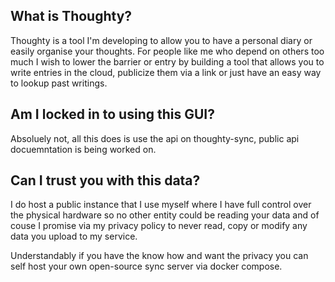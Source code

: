 
## What is Thoughty?
Thoughty is a tool I'm developing to allow you to have a personal diary or easily organise your thoughts. For people like me who depend on others too much I wish to lower the barrier or entry by building a tool that allows you to write entries in the cloud, publicize them via a link or just have an easy way to lookup past writings.
## Am I locked in to using this GUI?
Absoluely not, all this does is use the api on thoughty-sync, public api docuemntation is being worked on.
## Can I trust you with this data?
I do host a public instance that I use myself where I have full control over the physical hardware so no other entity could be reading your data and of couse I promise via my privacy policy to never read, copy or modify any data you upload to my service.

Understandably if you have the know how and want the privacy you can self host your own open-source sync server via docker compose.
